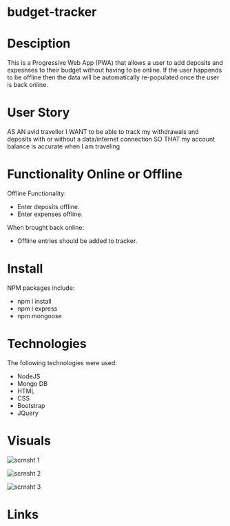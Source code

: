 # budget-tracker

# Desciption
This is a Progressive Web App (PWA) that allows a user to add deposits and expesnses to their budget without having to be online. 
If the user happends to be offline then the data will be automatically re-populated once the user is back online.

# User Story
AS AN avid traveller
I WANT to be able to track my withdrawals and deposits with or without a data/internet connection
SO THAT my account balance is accurate when I am traveling

# Functionality Online or Offline
Offline Functionality:
  * Enter deposits offline.
  * Enter expenses offline.
  
When brought back online:
  * Offline entries should be added to tracker.

# Install
NPM packages include:
  * npm i install
  * npm i express
  * npm mongoose

# Technologies
The following technologies were used:
  * NodeJS
  * Mongo DB
  * HTML
  * CSS
  * Bootstrap
  * JQuery

# Visuals
![scrnsht 1](https://user-images.githubusercontent.com/77247419/122623071-c5e18700-d068-11eb-86cd-d3e550d955fc.JPG)

![scrnsht 2](https://user-images.githubusercontent.com/77247419/122623084-cf6aef00-d068-11eb-9317-6dda52d6fe9f.JPG)

![scrnsht 3](https://user-images.githubusercontent.com/77247419/122623088-d42fa300-d068-11eb-83bb-9430b421f1b6.JPG)



# Links
